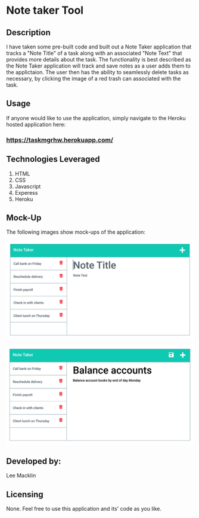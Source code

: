 # Note taker Tool

## Description

I have taken some pre-built code and built out a Note Taker application that tracks a "Note Title" of a task along with an associated "Note Text" that provides more details about the task.  The functionality is best described as the Note Taker application will track and save notes as a user adds them to the applictaion.  The user then has the ability to seamlessly delete tasks as necessary, by clicking the image of a red trash can associated with the task.

## Usage

If anyone would like to use the application, simply navigate to the Heroku hosted application here:  
### https://taskmgrhw.herokuapp.com/


## Technologies Leveraged
1. HTML
2. CSS
3. Javascript
4. Experess
5. Heroku

## Mock-Up

The following images show mock-ups of the application: 

![As a user saves notes, the notes will be tracked on the left as shown here:](./Assets/11-express-homework-demo-01.png)

![The area where the user will interact directly with user interface is shown here:](./Assets/11-express-homework-demo-02.png)


## Developed by:
Lee Macklin

## Licensing
None.  Feel free to use this application and its' code as you like.
